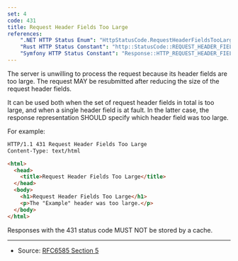```yaml
---
set: 4
code: 431
title: Request Header Fields Too Large
references:
    ".NET HTTP Status Enum": "HttpStatusCode.RequestHeaderFieldsTooLarge"
    "Rust HTTP Status Constant": "http::StatusCode::REQUEST_HEADER_FIELDS_TOO_LARGE"
    "Symfony HTTP Status Constant": "Response::HTTP_REQUEST_HEADER_FIELDS_TOO_LARGE"
---
```


The server is unwilling to process the request because its header fields are too large. The request MAY be resubmitted after reducing the size of the request header fields.

It can be used both when the set of request header fields in total is too large, and when a single header field is at fault.  In the latter case, the response representation SHOULD specify which header field was too large.

For example:

```html
HTTP/1.1 431 Request Header Fields Too Large
Content-Type: text/html

<html>
  <head>
    <title>Request Header Fields Too Large</title>
  </head>
  <body>
    <h1>Request Header Fields Too Large</h1>
    <p>The "Example" header was too large.</p>
  </body>
</html>
```

Responses with the 431 status code MUST NOT be stored by a cache.

---

* Source: [RFC6585 Section 5][1]

[1]: <https://tools.ietf.org/html/rfc6585#section-5>
